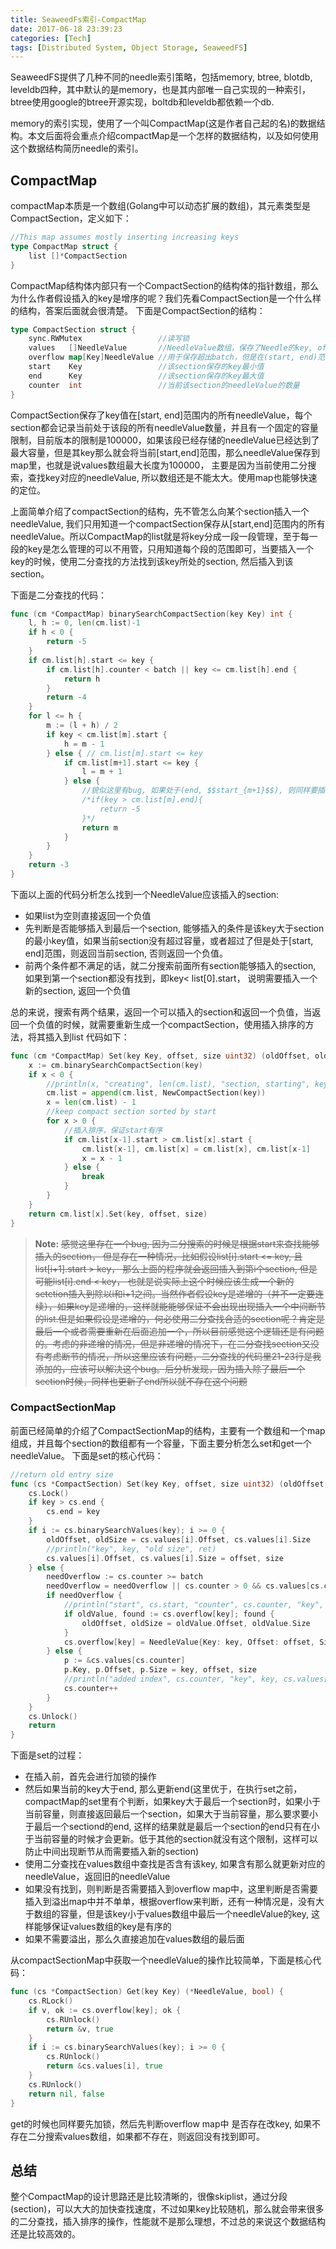 ```yaml
---
title: SeaweedFs索引-CompactMap
date: 2017-06-18 23:39:23
categories: [Tech]
tags: [Distributed System, Object Storage, SeaweedFS]
---
```

SeaweedFS提供了几种不同的needle索引策略，包括memory, btree, blotdb, leveldb四种，其中默认的是memory，也是其内部唯一自己实现的一种索引，btree使用google的btree开源实现，boltdb和leveldb都依赖一个db.

memory的索引实现，使用了一个叫CompactMap(这是作者自己起的名)的数据结构。本文后面将会重点介绍compactMap是一个怎样的数据结构，以及如何使用这个数据结构简历needle的索引。

<!--more -->

## CompactMap
compactMap本质是一个数组(Golang中可以动态扩展的数组)，其元素类型是CompactSection，定义如下：
```go
//This map assumes mostly inserting increasing keys
type CompactMap struct {
    list []*CompactSection
}
```
CompactMap结构体内部只有一个CompactSection的结构体的指针数组，那么为什么作者假设插入的key是增序的呢？我们先看CompactSection是一个什么样的结构，答案后面就会很清楚。
下面是CompactSection的结构：
```go
type CompactSection struct {
    sync.RWMutex                 //读写锁
    values   []NeedleValue       //NeedleValue数组，保存了Needle的key, offset, size
    overflow map[Key]NeedleValue //用于保存超出batch，但是在(start, end)范围的needleValue
    start    Key                 //该section保存的key最小值
    end      Key                 //该section保存的key最大值
    counter  int                 //当前该section的needleValue的数量
}
```
CompactSection保存了key值在[start, end]范围内的所有needleValue，每个section都会记录当前处于该段的所有needleValue数量，并且有一个固定的容量限制，目前版本的限制是100000，如果该段已经存储的needleValue已经达到了最大容量，但是其key那么就会将当前[start,end]范围，那么needleValue保存到map里，也就是说values数组最大长度为100000， 主要是因为当前使用二分搜索，查找key对应的needleValue, 所以数组还是不能太大。使用map也能够快速的定位。

上面简单介绍了compactSection的结构，先不管怎么向某个section插入一个needleValue, 我们只用知道一个compactSection保存从[start,end]范围内的所有needleValue。所以CompactMap的list就是将key分成一段一段管理，至于每一段的key是怎么管理的可以不用管，只用知道每个段的范围即可，当要插入一个key的时候，使用二分查找的方法找到该key所处的section, 然后插入到该section。

下面是二分查找的代码：
```go
func (cm *CompactMap) binarySearchCompactSection(key Key) int {
    l, h := 0, len(cm.list)-1
    if h < 0 {
        return -5
    }
    if cm.list[h].start <= key {
        if cm.list[h].counter < batch || key <= cm.list[h].end {
            return h
        }
        return -4
    }
    for l <= h {
        m := (l + h) / 2
        if key < cm.list[m].start {
            h = m - 1
        } else { // cm.list[m].start <= key
            if cm.list[m+1].start <= key {
                l = m + 1
            } else {
                //貌似这里有bug, 如果处于(end, $$start_{m+1}$$), 则同样要插入一个新的section
                /*if(key > cm.list[m].end){
                    return -5
                }*/
                return m
            }
        }
    }
    return -3
}
```
下面以上面的代码分析怎么找到一个NeedleValue应该插入的section:
* 如果list为空则直接返回一个负值
* 先判断是否能够插入到最后一个section, 能够插入的条件是该key大于section的最小key值，如果当前section没有超过容量，或者超过了但是处于[start, end]范围，则返回当前section, 否则返回一个负值。
* 前两个条件都不满足的话，就二分搜索前面所有section能够插入的section, 如果到第一个section都没有找到，即key< list[0].start， 说明需要插入一个新的section, 返回一个负值

总的来说，搜索有两个结果，返回一个可以插入的section和返回一个负值，当返回一个负值的时候，就需要重新生成一个compactSection，使用插入排序的方法，将其插入到list
代码如下：
```go
func (cm *CompactMap) Set(key Key, offset, size uint32) (oldOffset, oldSize uint32) {
    x := cm.binarySearchCompactSection(key)
    if x < 0 {
        //println(x, "creating", len(cm.list), "section, starting", key)
        cm.list = append(cm.list, NewCompactSection(key))
        x = len(cm.list) - 1
        //keep compact section sorted by start
        for x > 0 {
            //插入排序，保证start有序
            if cm.list[x-1].start > cm.list[x].start {
                cm.list[x-1], cm.list[x] = cm.list[x], cm.list[x-1]
                x = x - 1
            } else {
                break
            }
        }
    }
    return cm.list[x].Set(key, offset, size)
}
```
> **Note:** ~~感觉这里存在一个bug, 因为二分搜索的时候是根据start来查找能够插入的section， 但是存在一种情况，比如假设list[i].start <= key, 且list[i+1].start > key， 那么上面的程序就会返回插入到第i个section, 但是可能list[i].end < key， 也就是说实际上这个时候应该生成一个新的setction插入到除以i和i+1之间。当然作者假设key是递增的（并不一定要连续），如果key是递增的，这样就能能够保证不会出现出现插入一个中间断节的list.但是如果假设是递增的，何必使用二分查找合适的section呢？肯定是最后一个或者需要重新在后面追加一个，所以目前感觉这个逻辑还是有问题的。考虑的非递增的情况，但是非递增的情况下，在二分查找section又没有考虑断节的情况，所以这里应该有问题，二分查找的代码里21-23行是我添加的，应该可以解决这个bug。后分析发现，因为插入除了最后一个section时候，同样也更新了end所以就不存在这个问题~~

### CompactSectionMap
前面已经简单的介绍了CompactSectionMap的结构，主要有一个数组和一个map组成，并且每个section的数组都有一个容量，下面主要分析怎么set和get一个needleValue。
下面是set的核心代码：
```go
//return old entry size
func (cs *CompactSection) Set(key Key, offset, size uint32) (oldOffset, oldSize uint32) {
    cs.Lock()
    if key > cs.end {
        cs.end = key
    }
    if i := cs.binarySearchValues(key); i >= 0 {
        oldOffset, oldSize = cs.values[i].Offset, cs.values[i].Size
        //println("key", key, "old size", ret)
        cs.values[i].Offset, cs.values[i].Size = offset, size
    } else {
        needOverflow := cs.counter >= batch
        needOverflow = needOverflow || cs.counter > 0 && cs.values[cs.counter-1].Key > key
        if needOverflow {
            //println("start", cs.start, "counter", cs.counter, "key", key)
            if oldValue, found := cs.overflow[key]; found {
                oldOffset, oldSize = oldValue.Offset, oldValue.Size
            }
            cs.overflow[key] = NeedleValue{Key: key, Offset: offset, Size: size}
        } else {
            p := &cs.values[cs.counter]
            p.Key, p.Offset, p.Size = key, offset, size
            //println("added index", cs.counter, "key", key, cs.values[cs.counter].Key)
            cs.counter++
        }
    }
    cs.Unlock()
    return
}
```
下面是set的过程：
* 在插入前，首先会进行加锁的操作
* 然后如果当前的key大于end, 那么更新end(这里优于，在执行set之前，compactMap的set里有个判断，如果key大于最后一个section时，如果小于当前容量，则直接返回最后一个section，如果大于当前容量，那么要求要小于最后一个sectiond的end, 这样的结果就是最后一个section的end只有在小于当前容量的时候才会更新。低于其他的section就没有这个限制，这样可以防止中间出现断节从而需要插入新的section)
* 使用二分查找在values数组中查找是否含有该key, 如果含有那么就更新对应的needleValue，返回旧的needleValue
* 如果没有找到，则判断是否需要插入到overflow map中，这里判断是否需要插入到溢出map中并不单单，根据overflow来判断，还有一种情况是，没有大于数组的容量，但是该key小于values数组中最后一个needleValue的key, 这样能够保证values数组的key是有序的
* 如果不需要溢出，那么久直接追加在values数组的最后面

从compactSectionMap中获取一个needleValue的操作比较简单，下面是核心代码：
```go
func (cs *CompactSection) Get(key Key) (*NeedleValue, bool) {
    cs.RLock()
    if v, ok := cs.overflow[key]; ok {
        cs.RUnlock()
        return &v, true
    }
    if i := cs.binarySearchValues(key); i >= 0 {
        cs.RUnlock()
        return &cs.values[i], true
    }
    cs.RUnlock()
    return nil, false
}
```
get的时候也同样要先加锁，然后先判断overflow map中 是否存在改key, 如果不存在二分搜索values数组，如果都不存在，则返回没有找到即可。

## 总结
整个CompactMap的设计思路还是比较清晰的，很像skiplist，通过分段(section)，可以大大的加快查找速度，不过如果key比较随机，那么就会带来很多的二分查找，插入排序的操作，性能就不是那么理想，不过总的来说这个数据结构还是比较高效的。